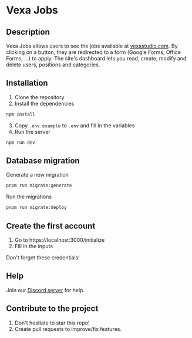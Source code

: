 # Vexa Jobs

## Description

Vexa Jobs allows users to see the jobs available at [vexastudio.com](https://vexastudio.com). By clicking on a button, they are redirected to a form (Google Forms, Office Forms, ...) to apply.
The site's dashboard lets you read, create, modify and delete users, positions and categories.

## Installation

1. Clone the repository
2. Install the dependencies

```bash
npm install
```

3. Copy `.env.example` to `.env` and fill in the variables
4. Run the server

```bash
npm run dev
```

## Database migration

Generate a new migration

```bash
pnpm run migrate:generate
```

Run the migrations

```bash
pnpm run migrate:deploy
```

## Create the first account

1. Go to https://localhost:3000/initialize
2. Fill in the inputs

Don't forget these credentials!

## Help

Join our [Discord server](https://discord.splrge.dev) for help.

## Contribute to the project

1. Don't hesitate to star this repo!
2. Create pull requests to improve/fix features.
